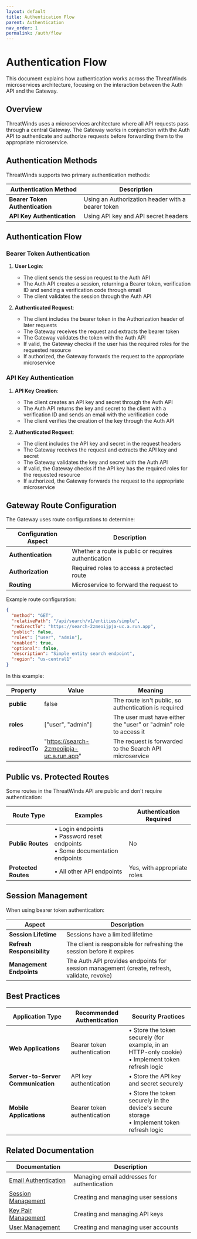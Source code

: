 ```yaml
---
layout: default
title: Authentication Flow
parent: Authentication
nav_order: 1
permalink: /auth/flow
---
```


# Authentication Flow

This document explains how authentication works across the ThreatWinds microservices architecture, focusing on the interaction between the Auth API and the Gateway.

## Overview

ThreatWinds uses a microservices architecture where all API requests pass through a central Gateway. The Gateway works in conjunction with the Auth API to authenticate and authorize requests before forwarding them to the appropriate microservice.

## Authentication Methods

ThreatWinds supports two primary authentication methods:

| Authentication Method           | Description                                       |
|---------------------------------|---------------------------------------------------|
| **Bearer Token Authentication** | Using an Authorization header with a bearer token |
| **API Key Authentication**      | Using API key and API secret headers              |

## Authentication Flow

### Bearer Token Authentication

1. **User Login**:
   - The client sends the session request to the Auth API
   - The Auth API creates a session, returning a Bearer token, verification ID and sending a verification code through email
   - The client validates the session through the Auth API

2. **Authenticated Request**:
   - The client includes the bearer token in the Authorization header of later requests
   - The Gateway receives the request and extracts the bearer token
   - The Gateway validates the token with the Auth API
   - If valid, the Gateway checks if the user has the required roles for the requested resource
   - If authorized, the Gateway forwards the request to the appropriate microservice

### API Key Authentication

1. **API Key Creation**:
   - The client creates an API key and secret through the Auth API
   - The Auth API returns the key and secret to the client with a verification ID and sends an email with the verification code
   - The client verifies the creation of the key through the Auth API

2. **Authenticated Request**:
   - The client includes the API key and secret in the request headers
   - The Gateway receives the request and extracts the API key and secret
   - The Gateway validates the key and secret with the Auth API
   - If valid, the Gateway checks if the API key has the required roles for the requested resource
   - If authorized, the Gateway forwards the request to the appropriate microservice

## Gateway Route Configuration

The Gateway uses route configurations to determine:

| Configuration Aspect | Description                                          |
|----------------------|------------------------------------------------------|
| **Authentication**   | Whether a route is public or requires authentication |
| **Authorization**    | Required roles to access a protected route           |
| **Routing**          | Microservice to forward the request to               |

Example route configuration:

```json
{
  "method": "GET",
  "relativePath": "/api/search/v1/entities/simple",
  "redirectTo": "https://search-2zmeoijpja-uc.a.run.app",
  "public": false,
  "roles": ["user", "admin"],
  "enabled": true,
  "optional": false,
  "description": "Simple entity search endpoint",
  "region": "us-central1"
}
```

In this example:

| Property       | Value                                    | Meaning                                                           |
|----------------|------------------------------------------|-------------------------------------------------------------------|
| **public**     | false                                    | The route isn't public, so authentication is required             |
| **roles**      | ["user", "admin"]                        | The user must have either the "user" or "admin" role to access it |
| **redirectTo** | "https://search-2zmeoijpja-uc.a.run.app" | The request is forwarded to the Search API microservice           |

## Public vs. Protected Routes

Some routes in the ThreatWinds API are public and don't require authentication:

| Route Type           | Examples                                                                          | Authentication Required     |
|----------------------|-----------------------------------------------------------------------------------|-----------------------------|
| **Public Routes**    | • Login endpoints<br>• Password reset endpoints<br>• Some documentation endpoints | No                          |
| **Protected Routes** | • All other API endpoints                                                         | Yes, with appropriate roles |

## Session Management

When using bearer token authentication:

| Aspect                     | Description                                                                                |
|----------------------------|--------------------------------------------------------------------------------------------|
| **Session Lifetime**       | Sessions have a limited lifetime                                                           |
| **Refresh Responsibility** | The client is responsible for refreshing the session before it expires                     |
| **Management Endpoints**   | The Auth API provides endpoints for session management (create, refresh, validate, revoke) |

## Best Practices

| Application Type                   | Recommended Authentication  | Security Practices                                                                                  |
|------------------------------------|-----------------------------|-----------------------------------------------------------------------------------------------------|
| **Web Applications**               | Bearer token authentication | • Store the token securely (for example, in an HTTP-only cookie)<br>• Implement token refresh logic |
| **Server-to-Server Communication** | API key authentication      | • Store the API key and secret securely                                                             |
| **Mobile Applications**            | Bearer token authentication | • Store the token securely in the device's secure storage<br>• Implement token refresh logic        |

## Related Documentation

| Documentation                        | Description                                 |
|--------------------------------------|---------------------------------------------|
| [Email Authentication](/auth/email)  | Managing email addresses for authentication |
| [Session Management](/auth/session)  | Creating and managing user sessions         |
| [Key Pair Management](/auth/keypair) | Creating and managing API keys              |
| [User Management](/auth/user)        | Creating and managing user accounts         |
